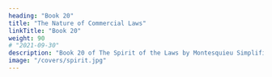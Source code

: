 ```yaml
---
heading: "Book 20"
title: "The Nature of Commercial Laws"
linkTitle: "Book 20"
weight: 90
# "2021-09-30"
description: "Book 20 of The Spirit of the Laws by Montesquieu Simplified in 23 chapters"
image: "/covers/spirit.jpg"
---
```

